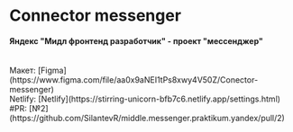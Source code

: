 # Connector messenger

#### Яндекс "Мидл фронтенд разработчик" - проект "мессенджер"

<br>
Макет: [Figma](https://www.figma.com/file/aa0x9aNEI1tPs8xwy4V50Z/Conector-messenger)
<br>
Netlify: [Netlify](https://stirring-unicorn-bfb7c6.netlify.app/settings.html)
<br>
#PR: [№2](https://github.com/SilantevR/middle.messenger.praktikum.yandex/pull/2)

